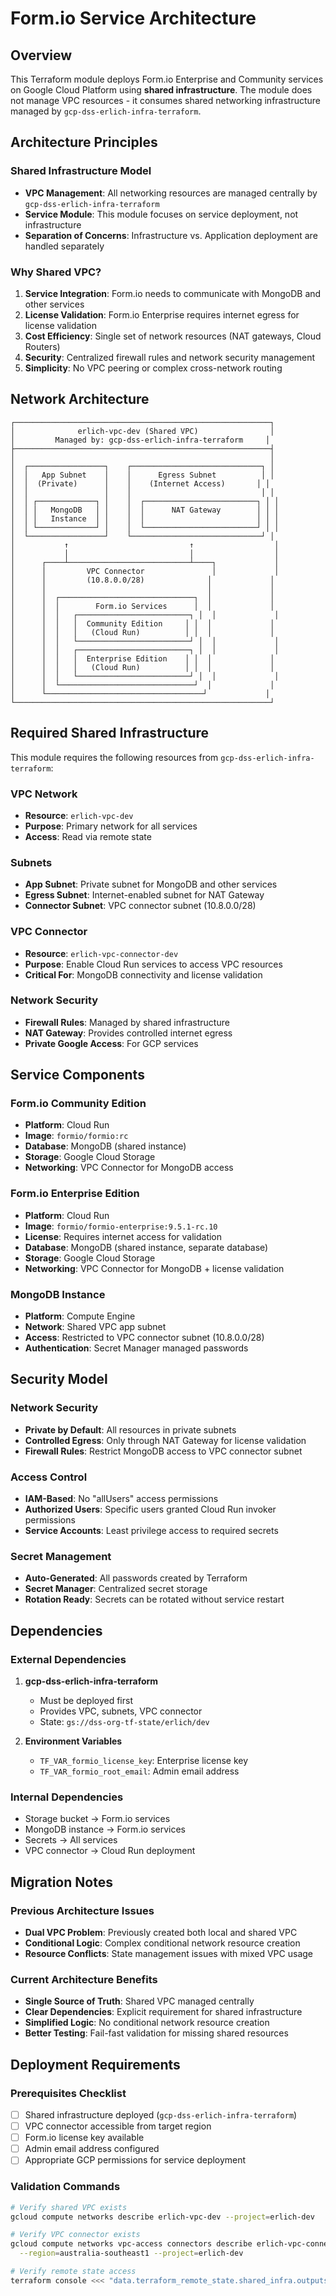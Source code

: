# Form.io Service Architecture

## Overview

This Terraform module deploys Form.io Enterprise and Community services on Google Cloud Platform using **shared infrastructure**. The module does not manage VPC resources - it consumes shared networking infrastructure managed by `gcp-dss-erlich-infra-terraform`.

## Architecture Principles

### Shared Infrastructure Model
- **VPC Management**: All networking resources are managed centrally by `gcp-dss-erlich-infra-terraform`
- **Service Module**: This module focuses on service deployment, not infrastructure
- **Separation of Concerns**: Infrastructure vs. Application deployment are handled separately

### Why Shared VPC?

1. **Service Integration**: Form.io needs to communicate with MongoDB and other services
2. **License Validation**: Form.io Enterprise requires internet egress for license validation
3. **Cost Efficiency**: Single set of network resources (NAT gateways, Cloud Routers)
4. **Security**: Centralized firewall rules and network security management
5. **Simplicity**: No VPC peering or complex cross-network routing

## Network Architecture

```
┌─────────────────────────────────────────────────────────┐
│              erlich-vpc-dev (Shared VPC)                │
│         Managed by: gcp-dss-erlich-infra-terraform     │
├─────────────────────────────────────────────────────────┤
│                                                         │
│  ┌─────────────────┐    ┌─────────────────────────────┐ │
│  │   App Subnet    │    │      Egress Subnet          │ │
│  │  (Private)      │    │    (Internet Access)       │ │
│  │                 │    │                             │ │
│  │ ┌─────────────┐ │    │  ┌─────────────────────────┐ │ │
│  │ │   MongoDB   │ │    │  │      NAT Gateway        │ │ │
│  │ │   Instance  │ │    │  │                         │ │ │
│  │ └─────────────┘ │    │  └─────────────────────────┘ │ │
│  └─────────────────┘    └─────────────────────────────┘ │
│           ↑                           ↑                  │
│           │                           │                  │
│      ┌────┴───────────────────────────┴────┐             │
│      │         VPC Connector               │             │
│      │         (10.8.0.0/28)              │             │
│      │                                    │             │
│      │  ┌──────────────────────────────┐  │             │
│      │  │        Form.io Services      │  │             │
│      │  │   ┌─────────────────────────┐ │  │             │
│      │  │   │  Community Edition     │ │  │             │
│      │  │   │   (Cloud Run)          │ │  │             │
│      │  │   └─────────────────────────┘ │  │             │
│      │  │   ┌─────────────────────────┐ │  │             │
│      │  │   │  Enterprise Edition    │ │  │             │
│      │  │   │   (Cloud Run)          │ │  │             │
│      │  │   └─────────────────────────┘ │  │             │
│      │  └──────────────────────────────┘  │             │
│      └───────────────────────────────────┘             │
└─────────────────────────────────────────────────────────┘
```

## Required Shared Infrastructure

This module requires the following resources from `gcp-dss-erlich-infra-terraform`:

### VPC Network
- **Resource**: `erlich-vpc-dev`
- **Purpose**: Primary network for all services
- **Access**: Read via remote state

### Subnets
- **App Subnet**: Private subnet for MongoDB and other services
- **Egress Subnet**: Internet-enabled subnet for NAT Gateway
- **Connector Subnet**: VPC connector subnet (10.8.0.0/28)

### VPC Connector
- **Resource**: `erlich-vpc-connector-dev`
- **Purpose**: Enable Cloud Run services to access VPC resources
- **Critical For**: MongoDB connectivity and license validation

### Network Security
- **Firewall Rules**: Managed by shared infrastructure
- **NAT Gateway**: Provides controlled internet egress
- **Private Google Access**: For GCP services

## Service Components

### Form.io Community Edition
- **Platform**: Cloud Run
- **Image**: `formio/formio:rc`
- **Database**: MongoDB (shared instance)
- **Storage**: Google Cloud Storage
- **Networking**: VPC Connector for MongoDB access

### Form.io Enterprise Edition
- **Platform**: Cloud Run  
- **Image**: `formio/formio-enterprise:9.5.1-rc.10`
- **License**: Requires internet access for validation
- **Database**: MongoDB (shared instance, separate database)
- **Storage**: Google Cloud Storage
- **Networking**: VPC Connector for MongoDB + license validation

### MongoDB Instance
- **Platform**: Compute Engine
- **Network**: Shared VPC app subnet
- **Access**: Restricted to VPC connector subnet (10.8.0.0/28)
- **Authentication**: Secret Manager managed passwords

## Security Model

### Network Security
- **Private by Default**: All resources in private subnets
- **Controlled Egress**: Only through NAT Gateway for license validation
- **Firewall Rules**: Restrict MongoDB access to VPC connector subnet

### Access Control
- **IAM-Based**: No "allUsers" access permissions
- **Authorized Users**: Specific users granted Cloud Run invoker permissions
- **Service Accounts**: Least privilege access to required secrets

### Secret Management
- **Auto-Generated**: All passwords created by Terraform
- **Secret Manager**: Centralized secret storage
- **Rotation Ready**: Secrets can be rotated without service restart

## Dependencies

### External Dependencies
1. **gcp-dss-erlich-infra-terraform**
   - Must be deployed first
   - Provides VPC, subnets, VPC connector
   - State: `gs://dss-org-tf-state/erlich/dev`

2. **Environment Variables**
   - `TF_VAR_formio_license_key`: Enterprise license key
   - `TF_VAR_formio_root_email`: Admin email address

### Internal Dependencies
- Storage bucket → Form.io services
- MongoDB instance → Form.io services
- Secrets → All services
- VPC connector → Cloud Run deployment

## Migration Notes

### Previous Architecture Issues
- **Dual VPC Problem**: Previously created both local and shared VPC
- **Conditional Logic**: Complex conditional network resource creation
- **Resource Conflicts**: State management issues with mixed VPC usage

### Current Architecture Benefits
- **Single Source of Truth**: Shared VPC managed centrally
- **Clear Dependencies**: Explicit requirement for shared infrastructure
- **Simplified Logic**: No conditional network resource creation
- **Better Testing**: Fail-fast validation for missing shared resources

## Deployment Requirements

### Prerequisites Checklist
- [ ] Shared infrastructure deployed (`gcp-dss-erlich-infra-terraform`)
- [ ] VPC connector accessible from target region
- [ ] Form.io license key available
- [ ] Admin email address configured
- [ ] Appropriate GCP permissions for service deployment

### Validation Commands
```bash
# Verify shared VPC exists
gcloud compute networks describe erlich-vpc-dev --project=erlich-dev

# Verify VPC connector exists  
gcloud compute networks vpc-access connectors describe erlich-vpc-connector-dev \
  --region=australia-southeast1 --project=erlich-dev

# Verify remote state access
terraform console <<< "data.terraform_remote_state.shared_infra.outputs"
```